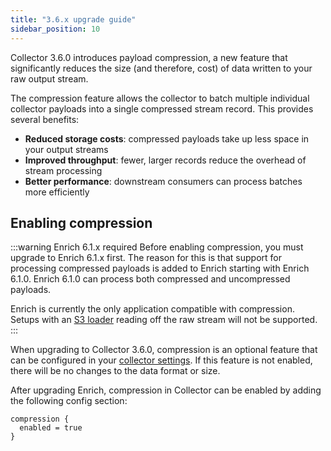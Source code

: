 ```yaml
---
title: "3.6.x upgrade guide"
sidebar_position: 10
---
```


Collector 3.6.0 introduces payload compression, a new feature that significantly reduces the size (and therefore, cost) of data written to your raw output stream.

The compression feature allows the collector to batch multiple individual collector payloads into a single compressed stream record. This provides several benefits:

* **Reduced storage costs**: compressed payloads take up less space in your output streams
* **Improved throughput**: fewer, larger records reduce the overhead of stream processing
* **Better performance**: downstream consumers can process batches more efficiently

## Enabling compression

:::warning Enrich 6.1.x required
Before enabling compression, you must upgrade to Enrich 6.1.x first. The reason for this is that support for processing compressed payloads is added to Enrich starting with Enrich 6.1.0. Enrich 6.1.0 can process both compressed and uncompressed payloads.

Enrich is currently the only application compatible with compression. Setups with an [S3 loader](/docs/api-reference/loaders-storage-targets/s3-loader/index.md) reading off the raw stream will not be supported.
:::

When upgrading to Collector 3.6.0, compression is an optional feature that can be configured in your [collector settings](/docs/api-reference/stream-collector/configure/index.md). If this feature is not enabled, there will be no changes to the data format or size.

After upgrading Enrich, compression in Collector can be enabled by adding the following config section:

```hocon
compression {
  enabled = true
}
```
